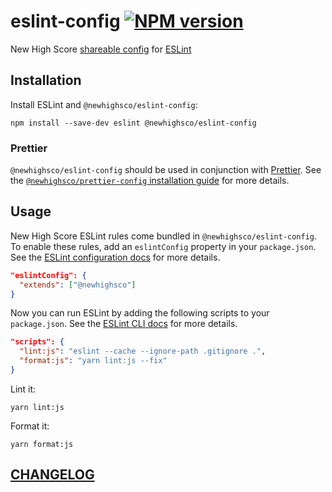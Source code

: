 # eslint-config [![NPM version](https://img.shields.io/npm/v/@newhighsco/eslint-config.svg)](https://www.npmjs.com/package/@newhighsco/eslint-config)

New High Score [shareable config](https://eslint.org/docs/developer-guide/shareable-configs) for [ESLint](https://eslint.org/)

## Installation

Install ESLint and `@newhighsco/eslint-config`:

```
npm install --save-dev eslint @newhighsco/eslint-config
```

### Prettier

`@newhighsco/eslint-config` should be used in conjunction with [Prettier](https://prettier.io/). See the [`@newhighsco/prettier-config` installation guide](https://github.com/newhighsco/prettier-config#installation) for more details.

## Usage
New High Score ESLint rules come bundled in `@newhighsco/eslint-config`. To enable these rules, add an `eslintConfig` property in your `package.json`. See the [ESLint configuration docs](https://eslint.org/docs/user-guide/configuring) for more details.

```json
"eslintConfig": {
  "extends": ["@newhighsco"]
}
```

Now you can run ESLint by adding the following scripts to your `package.json`. See the [ESLint CLI docs](https://eslint.org/docs/user-guide/command-line-interface) for more details.

```json
"scripts": {
  "lint:js": "eslint --cache --ignore-path .gitignore .",
  "format:js": "yarn lint:js --fix"
}
```

Lint it:

```
yarn lint:js
```

Format it:

```
yarn format:js
```

## [CHANGELOG](CHANGELOG.md)
